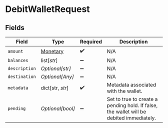 # DebitWalletRequest


## Fields

| Field                                                                                   | Type                                                                                    | Required                                                                                | Description                                                                             |
| --------------------------------------------------------------------------------------- | --------------------------------------------------------------------------------------- | --------------------------------------------------------------------------------------- | --------------------------------------------------------------------------------------- |
| `amount`                                                                                | [Monetary](../../models/shared/monetary.md)                                             | :heavy_check_mark:                                                                      | N/A                                                                                     |
| `balances`                                                                              | list[*str*]                                                                             | :heavy_minus_sign:                                                                      | N/A                                                                                     |
| `description`                                                                           | *Optional[str]*                                                                         | :heavy_minus_sign:                                                                      | N/A                                                                                     |
| `destination`                                                                           | *Optional[Any]*                                                                         | :heavy_minus_sign:                                                                      | N/A                                                                                     |
| `metadata`                                                                              | dict[str, *str*]                                                                        | :heavy_check_mark:                                                                      | Metadata associated with the wallet.                                                    |
| `pending`                                                                               | *Optional[bool]*                                                                        | :heavy_minus_sign:                                                                      | Set to true to create a pending hold. If false, the wallet will be debited immediately. |